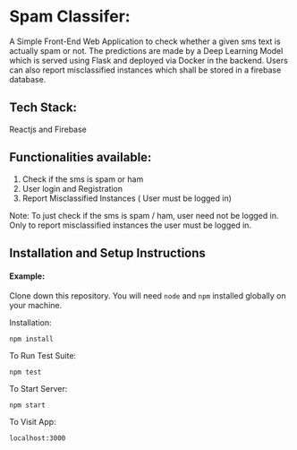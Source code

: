 # Spam Classifer:

A Simple Front-End Web Application to check whether a given sms text is actually spam or not. The predictions are made by a Deep Learning Model which is served using Flask and deployed via Docker in the backend. Users can also report misclassified instances which shall be stored in a firebase database.

## Tech Stack:

Reactjs and Firebase

## Functionalities available:

1) Check if the sms is spam or ham
2) User login and Registration
3) Report Misclassified Instances ( User must be logged in)

Note: To just check if the sms is spam / ham, user need not be logged in. Only to report misclassified instances the user must be logged in.

## Installation and Setup Instructions

#### Example:  

Clone down this repository. You will need `node` and `npm` installed globally on your machine.  

Installation:

`npm install`  

To Run Test Suite:  

`npm test`  

To Start Server:

`npm start`  

To Visit App:

`localhost:3000`
